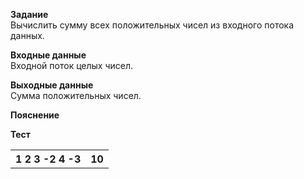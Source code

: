 **Задание**  
Вычислить сумму всех положительных чисел из входного потока данных.  

**Входные данные**  
Входной поток целых чисел.  

**Выходные данные**  
Сумма положительных чисел.  

**Пояснение**  

**Тест**  
<table>
  <tr>
    <th>1 2 3 -2 4 -3</th>
    <th>10</th>
  </tr>
</table>
